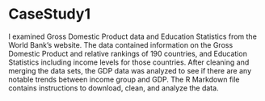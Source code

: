 # CaseStudy1
I examined Gross Domestic Product data and Education Statistics from the World Bank’s website. The data contained information on the Gross Domestic Product and relative rankings of 190 countries, and Education Statistics including income levels for those countries. After cleaning and merging the data sets, the GDP data was analyzed to see if there are any notable trends between income group and GDP.
The R Markdown file contains instructions to download, clean, and analyze the data.
